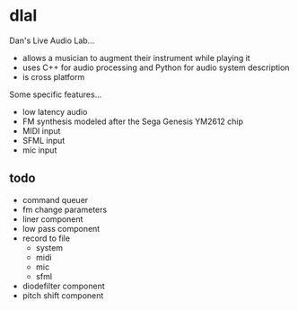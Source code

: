 dlal
====

Dan's Live Audio Lab...
- allows a musician to augment their instrument while playing it
- uses C++ for audio processing and Python for audio system description
- is cross platform

Some specific features...
- low latency audio
- FM synthesis modeled after the Sega Genesis YM2612 chip
- MIDI input
- SFML input
- mic input

todo
----
- command queuer
- fm change parameters
- liner component
- low pass component
- record to file
	- system
	- midi
	- mic
	- sfml
- diodefilter component
- pitch shift component
